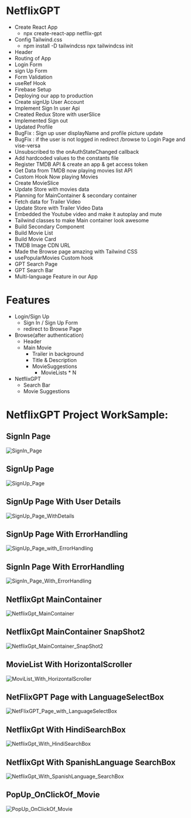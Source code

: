 # NetflixGPT
- Create React App
  - npx create-react-app netflix-gpt
- Config Tailwind.css
  - npm install -D tailwindcss
    npx tailwindcss init
- Header
- Routing of App
- Login Form
- sign Up Form
- Form Validation
- useRef Hook
- Firebase Setup
- Deploying our app to production
- Create signUp User Account
- Implement Sign In user Api
- Created Redux Store with userSlice
- Implemented Sign out
- Updated Profile
- BugFix : Sign up user displayName and profile picture update
- BugFix : if the user is not logged in redirect /browse to Login Page and vise-versa
- Unsubscribed to the onAuthStateChanged callback
- Add hardcoded values to the constants file
- Register TMDB API & create an app & get access token
- Get Data from TMDB now playing movies list API
- Custom Hook Now playing Movies
- Create MovieSlice
- Update Store with movies data
- Planning for MainContainer & secondary container
- Fetch data for Trailer Video
- Update Store with Trailer Video Data
- Embedded the Youtube video and make it autoplay and mute
- Tailwind classes to make Main container look awesome
- Build Secondary Component
- Build Movie List
- Build Movie Card
- TMDB Image CDN URL
- Made the Browse page amazing with Tailwind CSS
- usePopularMovies Custom hook
- GPT Search Page
- GPT Search Bar
- Multi-language Feature in our App


# Features
- Login/Sign Up
   - Sign In / Sign Up Form
   - redirect to Browse Page
- Browse(after authentication)
   - Header
   - Main Movie
       - Trailer in background
       - Title & Description
       - MovieSuggestions
          - MovieLists * N
- NetflixGPT
    - Search Bar
    - Movie Suggestions
 
# NetflixGPT Project WorkSample:

## SignIn Page
![SignIn_Page](https://github.com/sweetyjangale4/netflix-GPT/assets/129608801/eeda9047-a9e6-47bc-a3ec-ddf9e84cbaf8)

## SignUp Page
![SignUp_Page](https://github.com/sweetyjangale4/netflix-GPT/assets/129608801/f851b474-cf16-4bf4-939b-3feecacdcdba)

## SignUp Page With User Details
![SignUp_Page_WithDetails](https://github.com/sweetyjangale4/netflix-GPT/assets/129608801/3341f990-21b8-4d8c-bb5f-0bf23060d8c6)

## SignUp Page With ErrorHandling
![SignUp_Page_with_ErrorHandling](https://github.com/sweetyjangale4/netflix-GPT/assets/129608801/b3764d78-36c8-47d6-9950-849f0277db02)

## SignIn Page With ErrorHandling
![SignIn_Page_With_ErrorHandling](https://github.com/sweetyjangale4/netflix-GPT/assets/129608801/7ea31874-6008-4539-9043-2d90f555bca1)

## NetflixGpt MainContainer
![NetflixGpt_MainContainer](https://github.com/sweetyjangale4/netflix-GPT/assets/129608801/3f0c9c07-bfbc-4e69-aecc-fcf30ba918f0)

## NetflixGpt MainContainer SnapShot2
![NetflixGpt_MainContainer_SnapShot2](https://github.com/sweetyjangale4/netflix-GPT/assets/129608801/d5b4a014-9d0c-492c-a6f0-de17509fc672)

## MovieList With HorizontalScroller
![MoviList_With_HorizontalScroller](https://github.com/sweetyjangale4/netflix-GPT/assets/129608801/f6c5078e-1624-44a8-bb6e-b234b099795b)

## NetFlixGPT Page with LanguageSelectBox
![NetFlixGPT_Page_with_LanguageSelectBox](https://github.com/sweetyjangale4/netflix-GPT/assets/129608801/1d9dfb8a-db70-4120-9212-5ee55705ca69)

## NetflixGpt With HindiSearchBox
![NetflixGpt_With_HindiSearchBox](https://github.com/sweetyjangale4/netflix-GPT/assets/129608801/de415dee-9a1e-4a8a-be39-832dbb65b200)

## NetflixGpt With SpanishLanguage SearchBox
![NetflixGpt_With_SpanishLanguage_SearchBox](https://github.com/sweetyjangale4/netflix-GPT/assets/129608801/9ec5a491-3e4a-487c-9d02-eb5329fdf5a8)

## PopUp_OnClickOf_Movie
![PopUp_OnClickOf_Movie](https://github.com/sweetyjangale4/netflix-GPT/assets/129608801/82b3aa5f-4817-4bb0-ac5d-58740aa31d9e)


